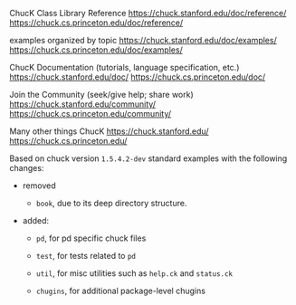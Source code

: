 ChucK Class Library Reference
    https://chuck.stanford.edu/doc/reference/
    https://chuck.cs.princeton.edu/doc/reference/

examples organized by topic
    https://chuck.stanford.edu/doc/examples/
    https://chuck.cs.princeton.edu/doc/examples/

ChucK Documentation (tutorials, language specification, etc.)
    https://chuck.stanford.edu/doc/
    https://chuck.cs.princeton.edu/doc/

Join the Community (seek/give help; share work)
    https://chuck.stanford.edu/community/
    https://chuck.cs.princeton.edu/community/

Many other things ChucK
    https://chuck.stanford.edu/
    https://chuck.cs.princeton.edu/



Based on chuck version `1.5.4.2-dev` standard examples with the following changes:

- removed
    
    - `book`, due to its deep directory structure.

- added:
    
    - `pd`, for pd specific chuck files

    - `test`, for tests related to `pd`

    - `util`, for misc utilities such as `help.ck` and `status.ck`

    - `chugins`, for additional package-level chugins

